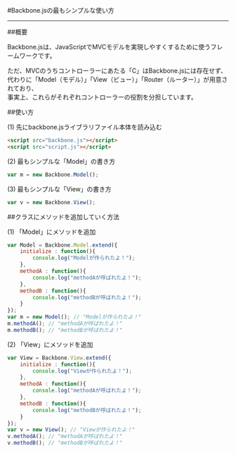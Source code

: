 #Backbone.jsの最もシンプルな使い方

-----------------------------------------------

##概要

Backbone.jsは、JavaScriptでMVCモデルを実現しやすくするために使うフレームワークです。  
  
ただ、MVCのうちコントローラーにあたる「C」はBackbone.jsには存在せず、  
代わりに「Model（モデル）」「View（ビュー）」「Router（ルーター）」が用意されており、  
事実上、これらがそれぞれコントローラーの役割を分担しています。

##使い方

(1) 先にbackbone.jsライブラリファイル本体を読み込む

```html
<script src="backbone.js"></script>
<script src="script.js"></script>
```

(2) 最もシンプルな「Model」の書き方

```javascript
var m = new Backbone.Model();
```

(3) 最もシンプルな「View」の書き方

```javascript
var v = new Backbone.View();
```

##クラスにメソッドを追加していく方法

(1) 「Model」にメソッドを追加

```javascript
var Model = Backbone.Model.extend({
	initialize : function(){
		console.log("Modelが作られたよ！");
	},
	methodA : function(){
		console.log("methodAが呼ばれたよ！");
	},
	methodB : function(){
		console.log("methodBが呼ばれたよ！");
	}
});
var m = new Model(); // "Modelが作られたよ！"
m.methodA(); // "methodAが呼ばれたよ！"
m.methodB(); // "methodBが呼ばれたよ！"
```

(2) 「View」にメソッドを追加

```javascript
var View = Backbone.View.extend({
	initialize : function(){
		console.log("Viewが作られたよ！");
	},
	methodA : function(){
		console.log("methodAが呼ばれたよ！");
	},
	methodB : function(){
		console.log("methodBが呼ばれたよ！");
	}
});
var v = new View(); // "Viewが作られたよ！"
v.methodA(); // "methodAが呼ばれたよ！"
v.methodB(); // "methodBが呼ばれたよ！"
```